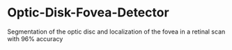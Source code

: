 # Optic-Disk-Fovea-Detector
Segmentation of the optic disc and localization of the fovea in a retinal scan with 96% accuracy

